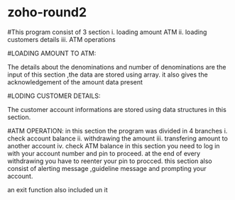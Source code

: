 # zoho-round2

#This program consist of 3 section
i. loading amount ATM
ii. loading customers details
iii. ATM operations

#LOADING AMOUNT TO ATM:

The details about the denominations and number of denominations are the input of this section ,the data are stored using array.
it also gives the acknowledgement of the amount data present

#LODING CUSTOMER DETAILS:

The customer account informations are stored using data structures in this section.

#ATM OPERATION:
in this section the program was divided in 4 branches
i. check account balance
ii. withdrawing the amount
iii. transfering amount to another account
iv. check ATM balance
in this section you need to log in with your account number and pin to proceed.
at the end of every withdrawing you have to reenter your pin to procced.
this section also consist of alerting message ,guideline message and prompting your account.

an exit function also included un it
